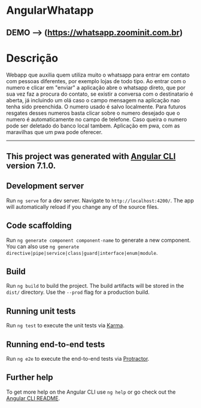 # AngularWhatapp

DEMO --> (https://whatsapp.zoominit.com.br)
---
# Descrição
Webapp que auxilia quem utiliza muito o whatsapp para entrar em contato com pessoas diferentes, por exemplo lojas de todo tipo.
Ao entrar com o numero e clicar em "enviar" a aplicação abre o whatsapp direto, que por sua vez faz a procura do contato, se existir a conversa com o destinatario é aberta, já incluindo um olá caso o campo mensagem na aplicação nao tenha sido preenchida.
O numero usado é salvo localmente. Para futuros resgates desses numeros basta clicar sobre o numero desejado que o numero é automaticamente no campo de telefone.
Caso queira o numero pode ser deletado do banco local tambem.
Aplicação em pwa, com as maravilhas que um pwa pode oferecer.

---

This project was generated with [Angular CLI](https://github.com/angular/angular-cli) version 7.1.0.
---
## Development server

Run `ng serve` for a dev server. Navigate to `http://localhost:4200/`. The app will automatically reload if you change any of the source files.

## Code scaffolding

Run `ng generate component component-name` to generate a new component. You can also use `ng generate directive|pipe|service|class|guard|interface|enum|module`.

## Build

Run `ng build` to build the project. The build artifacts will be stored in the `dist/` directory. Use the `--prod` flag for a production build.

## Running unit tests

Run `ng test` to execute the unit tests via [Karma](https://karma-runner.github.io).

## Running end-to-end tests

Run `ng e2e` to execute the end-to-end tests via [Protractor](http://www.protractortest.org/).

## Further help

To get more help on the Angular CLI use `ng help` or go check out the [Angular CLI README](https://github.com/angular/angular-cli/blob/master/README.md).

